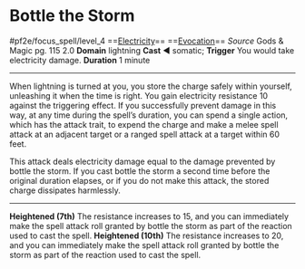 # Bottle the Storm
#pf2e/focus_spell/level_4
==[Electricity](../../../../../TTRPGShare-Pathfinder-2E-Vault/rules/traits/electricity.md)== ==[Evocation](../../../../../TTRPGShare-Pathfinder-2E-Vault/rules/traits/evocation.md)==
*Source* Gods & Magic pg. 115 2.0
**Domain** lightning
**Cast** ◄ somatic; **Trigger** You would take electricity damage.
**Duration** 1 minute

---
When lightning is turned at you, you store the charge safely within yourself, unleashing it when the time is right. You gain electricity resistance 10 against the triggering effect. If you successfully prevent damage in this way, at any time during the spell’s duration, you can spend a single action, which has the attack trait, to expend the charge and make a melee spell attack at an adjacent target or a ranged spell attack at a target within 60 feet.

This attack deals electricity damage equal to the damage prevented by bottle the storm. If you cast bottle the storm a second time before the original duration elapses, or if you do not make this attack, the stored charge dissipates harmlessly.

<hr>

**Heightened (7th)** The resistance increases to 15, and you can immediately make the spell attack roll granted by bottle the storm as part of the reaction used to cast the spell.
**Heightened (10th)** The resistance increases to 20, and you can immediately make the spell attack roll granted by bottle the storm as part of the reaction used to cast the spell.